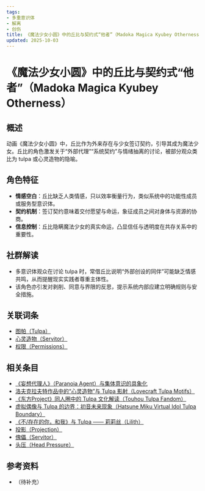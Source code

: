 ```yaml
---
tags:
- 多重意识体
- 解离
- 创伤
title: 《魔法少女小圆》中的丘比与契约式“他者”（Madoka Magica Kyubey Otherness）
updated: 2025-10-03
---
```


# 《魔法少女小圆》中的丘比与契约式“他者”（Madoka Magica Kyubey Otherness）

## 概述

动画《魔法少女小圆》中，丘比作为外来存在与少女签订契约，引导其成为魔法少女。丘比的角色激发关于“外部代理”“系统契约”与情绪抽离的讨论，被部分观众类比为 tulpa 或心灵造物的隐喻。

## 角色特征

- **情感空白**：丘比缺乏人类情感，只以效率衡量行为，类似系统中的功能性成员或服务型意识体。
- **契约机制**：签订契约意味着交付愿望与命运，象征成员之间对身体与资源的协商。
- **信息控制**：丘比隐瞒魔法少女的真实命运，凸显信任与透明度在共存关系中的重要性。

## 社群解读

- 多意识体观众在讨论 tulpa 时，常借丘比说明“外部创设的同伴”可能缺乏情感共鸣，从而提醒现实实践者尊重主体性。
- 该角色亦引发对剥削、同意与界限的反思，提示系统内部应建立明确规则与安全措施。

## 关联词条

- [图帕（Tulpa）](Tulpa.md)
- [心灵造物（Servitor）](Servitor.md)
- [权限（Permissions）](Permissions.md)

## 相关条目

- [《妄想代理人》（Paranoia Agent）与集体意识的具象化](Paranoia-Agent-Collective-Consciousness.md)
- [洛夫克拉夫特作品中的“心灵造物”与 Tulpa 影射（Lovecraft Tulpa Motifs）](Lovecraft-Tulpa-Motifs.md)
- [《东方Project》同人圈中的 Tulpa 文化解读（Touhou Tulpa Fandom）](Touhou-Tulpa-Fandom.md)
- [虚拟偶像与 Tulpa 的边界：初音未来现象（Hatsune Miku Virtual Idol Tulpa Boundary）](Hatsune-Miku-Virtual-Idol-Tulpa-Boundary.md)
- [《不/存在的你，和我》与 Tulpa —— 莉莉丝（Lilith）](Nonexistent-You-And-Me-Tulpa-Lilith.md)
- [投影（Projection）](Projection.md)
- [傀儡（Servitor）](Servitor.md)
- [头压（Head Pressure）](Head-Pressure.md)

## 参考资料

- （待补充）
